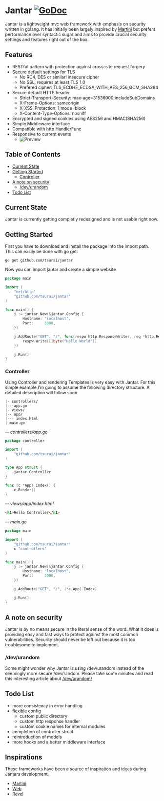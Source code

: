 # Jantar [![GoDoc](https://godoc.org/github.com/tsurai/jantar?status.png)](http://godoc.org/github.com/tsurai/jantar)

Jantar is a lightweight mvc web framework with emphasis on security written in golang. It has initially been largely inspired by [Martini](https://github.com/codegangsta/martini) but prefers performance over syntactic sugar and aims to provide crucial security settings and features right out of the box.

## Features
* RESTful pattern with protection against cross-site request forgery
* Secure default settings for TLS
	* No RC4, DES or similarl insecure cipher
	* No SSL, requires at least TLS 1.0
	* Prefered cipher: TLS_ECDHE_ECDSA_WITH_AES_256_GCM_SHA384
* Secure default HTTP header
	* Strict-Transport-Security: max-age=31536000;includeSubDomains
	* X-Frame-Options: sameorigin
	* X-XSS-Protection: 1;mode=block
	* X-Content-Type-Options: nosniff
* Encrypted and signed cookies using AES256 and HMAC(SHA256)
* Simple Middleware interface
* Compatible with http.HandlerFunc
* Responsive to current events
	* ![Preview](https://i.imgur.com/OKGR3WG.png)

## Table of Contents
* [Current State](#current-state)
* [Getting Started](#getting-started)
  * [Controller](#controller)
* [A note on security](#a-note-on-security)
	* [/dev/urandom](#devurandom)
* [Todo List](#todo-list)

## Current State
Jantar is currently getting completly redesigned and is not usable right now.

## Getting Started

First you have to download and install the package into the import path. This can easily be done with go get:
```
go get github.com/tsurai/jantar
```

Now you can import jantar and create a simple website
```go
package main

import (
	"net/http"
	"github.com/tsurai/jantar"
)

func main() {
	j := jantar.New(&jantar.Config {
		Hostname: "localhost",
		Port:     3000,
	})

	j.AddRoute("GET", "/", func(respw http.ResponseWriter, req *http.Request) {
		respw.Write([]byte("Hello World"))
	})

	j.Run()
}
```

### Controller

Using Controller and rendering Templates is very easy with Jantar. For this simple example I'm going to assume the following directory structure. A detailed description will follow soon.
```
|- controllers/
|-- app.go
|- views/
|-- app/
|--- index.html
| main.go
```
--
*controllers/app.go*
```go
package controller

import (
	"github.com/tsurai/jantar"
)

type App struct {
	jantar.Controller
}

func (c *App) Index() {
	c.Render()
}
```
--
*views/app/index.html*
```html
<h1>Hello Controller</h1>
```
--
*main.go*
```go
package main

import (
	"github.com/tsurai/jantar"
	c "controllers"
)

func main() {
	j := jantar.New(&jantar.Config {
		Hostname: "localhost",
		Port:     3000,
	})

	j.AddRoute("GET", "/", (*c.App).Index)

	j.Run()
}

```

## A note on security
Jantar is by no means secure in the literal sense of the word. What it does is providing easy and fast ways to protect against the most common vulnerabilities. Security should never be left out because it is too troublesome to implement.

### /dev/urandom
Some might wonder why Jantar is using /dev/urandom instead of the seemingly more secure /dev/random.
Please take some minutes and read this interesting article about [/dev/urandom/](http://www.2uo.de/myths-about-urandom/)

## Todo List
* more consistency in error handling
* flexible config
	* custom public directory
	* custom http response handler
	* custom cookie names for internal modules
* completion of controller struct
* reintroduction of models
* more hooks and a better middleware interface

## Inspirations
These frameworks have been a source of inspiration and ideas during Jantars development.
* [Martini](https://github.com/go-martini/martini)
* [Web](https://github.com/gocraft/web)
* [Revel](https://github.com/revel/revel)
